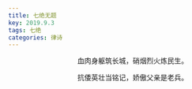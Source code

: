 ```yaml
---
title: 七绝无题
key: 2019.9.3
tags: 七绝
categories: 律诗
---
```


<p align="center">血肉身躯筑长城，硝烟烈火炼民生。
</p>
<p align="center">抗倭英壮当铭记，娇傲父亲是老兵。
</p>
<p align="center"></br>
</p>
